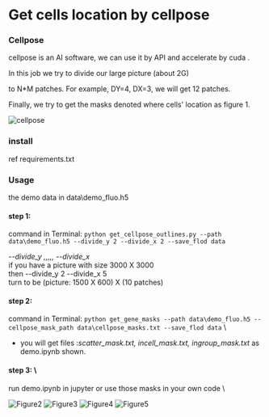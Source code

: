  # **Get cells location by cellpose**
 ### Cellpose
cellpose is an AI software, we can use it by API and accelerate by cuda . 

In this job we try to divide our large picture (about 2G) 

to N*M patches. For example, DY=4, DX=3, we will get 12 patches.

Finally, we try to get the masks denoted where cells' location as figure 1.

![cellpose](https://github.com/ChenYouyuan2020/get_cellpose_mask/edit/master/pictures/Figure%201.png)

### install
ref requirements.txt

### Usage
the demo data in data\demo_fluo.h5

#### **step 1:**

command in Terminal: `python get_cellpose_outlines.py --path data\demo_fluo.h5 --divide_y 2 --divide_x 2 --save_flod data`

*--divide_y ,,,,, --divide_x* \
if you have a picture with size 3000 X 3000 \
then --divide_y 2 --divide_x 5 \
turn to be (picture: 1500 X 600) X (10 patches)

#### **step 2:**

command in Terminal: `python get_gene_masks --path data\demo_fluo.h5 --cellpose_mask_path data\cellpose_masks.txt --save_flod data` \

* you will get files :*scatter_mask.txt, incell_mask.txt, ingroup_mask.txt* as demo.ipynb shown.

#### **step 3:** \
run demo.ipynb in jupyter or use those masks in your own code \

![Figure2](https://github.com/ChenYouyuan2020/get_cellpose_mask/edit/master/pictures/Figure%202.png)
![Figure3](https://github.com/ChenYouyuan2020/get_cellpose_mask/edit/master/pictures/Figure%203.png)
![Figure4](https://github.com/ChenYouyuan2020/get_cellpose_mask/edit/master/pictures/Figure%204.png)
![Figure5](https://github.com/ChenYouyuan2020/get_cellpose_mask/edit/master/pictures/Figure%205.png)
